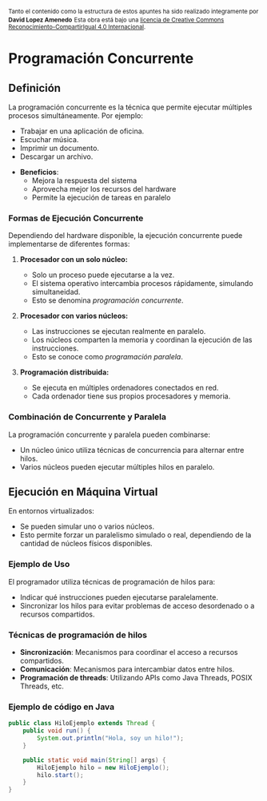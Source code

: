 
<small>Tanto el contenido como la estructura de estos apuntes ha sido realizado integramente por <b>David Lopez Amenedo</b></small>
<small>Esta obra está bajo una <a href="https://creativecommons.org/licenses/by-sa/4.0/">licencia de Creative Commons Reconocimiento-CompartirIgual 4.0 Internacional</a>.</small>

# Programación Concurrente

## Definición
La programación concurrente es la técnica que permite ejecutar múltiples procesos simultáneamente. Por ejemplo:
- Trabajar en una aplicación de oficina.
- Escuchar música.
- Imprimir un documento.
- Descargar un archivo.

* **Beneficios**:
    + Mejora la respuesta del sistema
    + Aprovecha mejor los recursos del hardware
    + Permite la ejecución de tareas en paralelo


### Formas de Ejecución Concurrente
Dependiendo del hardware disponible, la ejecución concurrente puede implementarse de diferentes formas:

1. **Procesador con un solo núcleo:**
   - Solo un proceso puede ejecutarse a la vez.
   - El sistema operativo intercambia procesos rápidamente, simulando simultaneidad.
   - Esto se denomina *programación concurrente*.

2. **Procesador con varios núcleos:**
   - Las instrucciones se ejecutan realmente en paralelo.
   - Los núcleos comparten la memoria y coordinan la ejecución de las instrucciones.
   - Esto se conoce como *programación paralela*.

3. **Programación distribuida:**
   - Se ejecuta en múltiples ordenadores conectados en red.
   - Cada ordenador tiene sus propios procesadores y memoria.

### Combinación de Concurrente y Paralela
La programación concurrente y paralela pueden combinarse:
- Un núcleo único utiliza técnicas de concurrencia para alternar entre hilos.
- Varios núcleos pueden ejecutar múltiples hilos en paralelo.

## Ejecución en Máquina Virtual
En entornos virtualizados:
- Se pueden simular uno o varios núcleos.
- Esto permite forzar un paralelismo simulado o real, dependiendo de la cantidad de núcleos físicos disponibles.

### Ejemplo de Uso
El programador utiliza técnicas de programación de hilos para:
- Indicar qué instrucciones pueden ejecutarse paralelamente.
- Sincronizar los hilos para evitar problemas de acceso desordenado o a recursos compartidos.

### Técnicas de programación de hilos

* **Sincronización**: Mecanismos para coordinar el acceso a recursos compartidos.
* **Comunicación**: Mecanismos para intercambiar datos entre hilos.
* **Programación de threads**: Utilizando APIs como Java Threads, POSIX Threads, etc.

### Ejemplo de código en Java
```java
public class HiloEjemplo extends Thread {
    public void run() {
        System.out.println("Hola, soy un hilo!");
    }

    public static void main(String[] args) {
        HiloEjemplo hilo = new HiloEjemplo();
        hilo.start();
    }
}